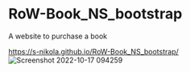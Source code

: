 # RoW-Book_NS_bootstrap
A website to purchase a book

https://s-nikola.github.io/RoW-Book_NS_bootstrap/
![Screenshot 2022-10-17 094259](https://user-images.githubusercontent.com/114912398/197060138-19183165-bdf0-4dfa-b9bd-30ba5f48c0f8.jpg)
